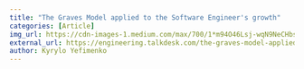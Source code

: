 ```yaml
---
title: "The Graves Model applied to the Software Engineer's growth"
categories: [Article]
img_url: https://cdn-images-1.medium.com/max/700/1*m94O46Lsj-wqN9NeCHbsVg.jpeg
external_url: https://engineering.talkdesk.com/the-graves-model-applied-to-the-software-engineers-growth-1cc79a6bdffd
author: Kyrylo Yefimenko
---
```

